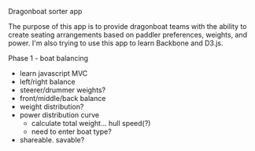 Dragonboat sorter app

The purpose of this app is to provide dragonboat teams with the ability to create seating arrangements based on paddler preferences, weights, and power.  I'm also trying to use this app to learn Backbone and D3.js.

Phase 1 - boat balancing

* learn javascript MVC
* left/right balance
* steerer/drummer weights?
* front/middle/back balance
*  weight distribution?
* power distribution curve 
  *  calculate total weight... hull speed(?)
  *  need to enter boat type?  
* shareable.  savable?

